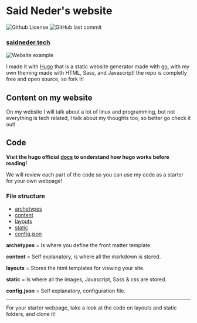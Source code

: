 # Said Neder's website

![Github License](https://img.shields.io/github/license/crazyc4t/crazyc4t.github.io?color=brightgreen)
![GitHub last commit](https://img.shields.io/github/last-commit/crazyc4t/crazyc4t.github.io)

### [saidneder.tech](https://saidneder.tech/)

![Website example](/static/img/example.gif)

I made it with [Hugo](https://gohugo.io/) that is a static website generator made
with [go](https://golang.org/), with my own theming made with HTML, Sass, and Javascript!
the repo is completly free and open source, so fork it!

## Content on my website

On my website I will talk about a lot of linux and programming, but not everything
is tech related, I talk about my thoughts too, so better go check it out!

## Code

**Visit the hugo official [docs](https://gohugo.io/documentation/) to understand how
hugo works before reading!**

We will review each part of the code so you can use my code as a starter for your
own webpage!

### File structure

-   [archetypes](https://github.com/crazyc4t/crazyc4t.github.io/tree/main/archetypes)
-   [content](https://github.com/crazyc4t/crazyc4t.github.io/tree/main/content)
-   [layouts](https://github.com/crazyc4t/crazyc4t.github.io/tree/main/layouts)
-   [static](https://github.com/crazyc4t/crazyc4t.github.io/tree/main/static)
-   [config.json](https://github.com/crazyc4t/crazyc4t.github.io/blob/main/config.json)

**archetypes** = Is where you define the front matter template.

**content** = Self explanatory, is where all the markdown is stored.

**layouts** =  Stores the html templates for viewing your site.

**static** = Is where all the images, Javascript, Sass & css are stored.

**config.json** = Self explanatory, configuration file.

* * *

For your starter webpage, take a look at the code on layouts and static folders, and clone it!

